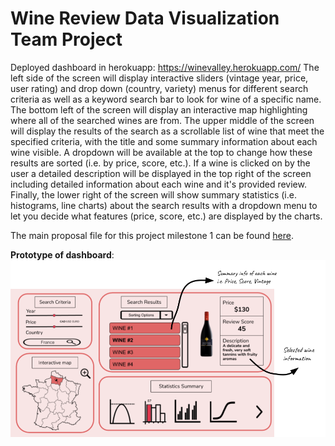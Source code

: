 # Wine Review Data Visualization Team Project
Deployed dashboard in herokuapp: https://winevalley.herokuapp.com/
The left side of the screen will display interactive sliders (vintage year, price, user rating) and drop down (country, variety) menus for different search criteria as well as a keyword search bar to look for wine of a specific name. The bottom left of the screen will display an interactive map highlighting where all of the searched wines are from. The upper middle of the screen will display the results of the search as a scrollable list of wine that meet the specified criteria, with the title and some summary information about each wine visible. A dropdown will be available at the top to change how these results are sorted (i.e. by price, score, etc.). If a wine is clicked on by the user a detailed description will be displayed in the top right of the screen including detailed information about each wine and it's provided review. Finally, the lower right of the screen will show summary statistics (i.e. histograms, line charts) about the search results with a dropdown menu to let you decide what features (price, score, etc.) are displayed by the charts.


The main proposal file for this project milestone 1 can be found [here](https://github.com/huan-ds/DSCI_532_Group15_wine/blob/main/Proposal.md).

**Prototype of dashboard**:
![](image/dashboard_sketch.png)





